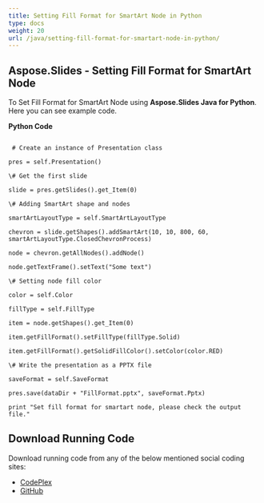 ```yaml
---
title: Setting Fill Format for SmartArt Node in Python
type: docs
weight: 20
url: /java/setting-fill-format-for-smartart-node-in-python/
---
```


## **Aspose.Slides - Setting Fill Format for SmartArt Node**
To Set Fill Format for SmartArt Node using **Aspose.Slides Java for Python**. Here you can see example code.

**Python Code**

```

 # Create an instance of Presentation class

pres = self.Presentation()

\# Get the first slide

slide = pres.getSlides().get_Item(0)

\# Adding SmartArt shape and nodes

smartArtLayoutType = self.SmartArtLayoutType

chevron = slide.getShapes().addSmartArt(10, 10, 800, 60, smartArtLayoutType.ClosedChevronProcess)

node = chevron.getAllNodes().addNode()

node.getTextFrame().setText("Some text")

\# Setting node fill color

color = self.Color

fillType = self.FillType

item = node.getShapes().get_Item(0)

item.getFillFormat().setFillType(fillType.Solid)

item.getFillFormat().getSolidFillColor().setColor(color.RED)

\# Write the presentation as a PPTX file

saveFormat = self.SaveFormat

pres.save(dataDir + "FillFormat.pptx", saveFormat.Pptx)

print "Set fill format for smartart node, please check the output file."

```
## **Download Running Code**
Download running code from any of the below mentioned social coding sites:

- [CodePlex](https://asposeslidesjavapython.codeplex.com/releases/view/620922)
- [GitHub](https://github.com/aspose-slides/Aspose.Slides-for-Java/releases/tag/Aspose.Slides_Java_for_Python-v1.0)
